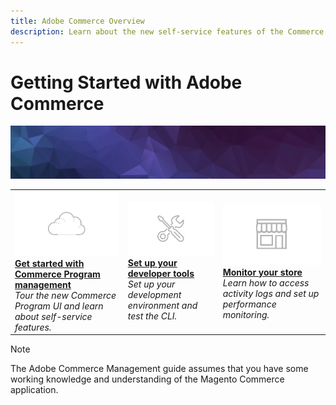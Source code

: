 ```yaml
---
title: Adobe Commerce Overview
description: Learn about the new self-service features of the Commerce program UI and build and deploy a Magento store in minutes.
---
```


# Getting Started with Adobe Commerce

![Banner](../assets/banner-hex-violet.png)

<table style="table-layout:fixed">
  <tr>
    <td>
      <a href="../getting-started/program-tour.md"><img alt="Checklist" src="../assets/card-start.png"></a>
      <div>
      <a href="../getting-started/program-tour.md"><strong>Get started with Commerce Program management</strong></a>
      </div><em>Tour the new Commerce Program UI and learn about self-service features.</em><br>
    </td>
    <td>
      <a href="../user/develop/cli.md"><img alt="Tools" src="../assets/card-tool.png"></a>
      <div>
      <a href="../user/develop/cli.md"><strong>Set up your developer tools</strong></a>
      </div><em>Set up your development environment and test the CLI.</em><br>
    </td>
    <td>
      <a href="../user/monitor/performance.md"><img alt="Tools" src="../assets/card-store.png"></a>
      <div>
      <a href="../user/monitor/performance.md"><strong>Monitor your store</strong></a>
      </div><em>Learn how to access activity logs and set up performance monitoring.</em><br>
    </td>
  </tr>
</table>

>[!NOTE]
>
>The Adobe Commerce Management guide assumes that you have some working knowledge and understanding of the Magento Commerce application.
